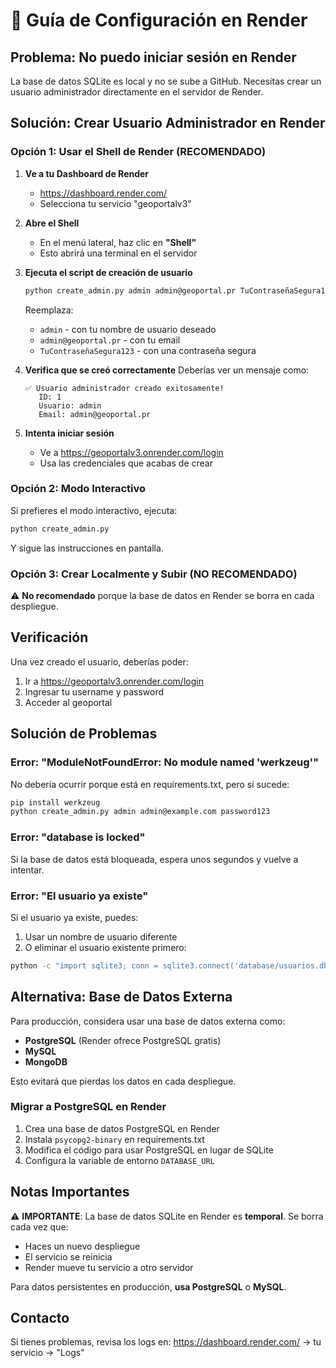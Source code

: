 # 🚀 Guía de Configuración en Render

## Problema: No puedo iniciar sesión en Render

La base de datos SQLite es local y no se sube a GitHub. Necesitas crear un usuario administrador directamente en el servidor de Render.

## Solución: Crear Usuario Administrador en Render

### Opción 1: Usar el Shell de Render (RECOMENDADO)

1. **Ve a tu Dashboard de Render**
   - https://dashboard.render.com/
   - Selecciona tu servicio "geoportalv3"

2. **Abre el Shell**
   - En el menú lateral, haz clic en **"Shell"**
   - Esto abrirá una terminal en el servidor

3. **Ejecuta el script de creación de usuario**
   ```bash
   python create_admin.py admin admin@geoportal.pr TuContraseñaSegura123
   ```
   
   Reemplaza:
   - `admin` - con tu nombre de usuario deseado
   - `admin@geoportal.pr` - con tu email
   - `TuContraseñaSegura123` - con una contraseña segura

4. **Verifica que se creó correctamente**
   Deberías ver un mensaje como:
   ```
   ✅ Usuario administrador creado exitosamente!
      ID: 1
      Usuario: admin
      Email: admin@geoportal.pr
   ```

5. **Intenta iniciar sesión**
   - Ve a https://geoportalv3.onrender.com/login
   - Usa las credenciales que acabas de crear

### Opción 2: Modo Interactivo

Si prefieres el modo interactivo, ejecuta:
```bash
python create_admin.py
```

Y sigue las instrucciones en pantalla.

### Opción 3: Crear Localmente y Subir (NO RECOMENDADO)

⚠️ **No recomendado** porque la base de datos en Render se borra en cada despliegue.

## Verificación

Una vez creado el usuario, deberías poder:
1. Ir a https://geoportalv3.onrender.com/login
2. Ingresar tu username y password
3. Acceder al geoportal

## Solución de Problemas

### Error: "ModuleNotFoundError: No module named 'werkzeug'"
No debería ocurrir porque está en requirements.txt, pero si sucede:
```bash
pip install werkzeug
python create_admin.py admin admin@example.com password123
```

### Error: "database is locked"
Si la base de datos está bloqueada, espera unos segundos y vuelve a intentar.

### Error: "El usuario ya existe"
Si el usuario ya existe, puedes:
1. Usar un nombre de usuario diferente
2. O eliminar el usuario existente primero:
```bash
python -c "import sqlite3; conn = sqlite3.connect('database/usuarios.db'); conn.execute('DELETE FROM users WHERE username=\"admin\"'); conn.commit()"
```

## Alternativa: Base de Datos Externa

Para producción, considera usar una base de datos externa como:
- **PostgreSQL** (Render ofrece PostgreSQL gratis)
- **MySQL**
- **MongoDB**

Esto evitará que pierdas los datos en cada despliegue.

### Migrar a PostgreSQL en Render

1. Crea una base de datos PostgreSQL en Render
2. Instala `psycopg2-binary` en requirements.txt
3. Modifica el código para usar PostgreSQL en lugar de SQLite
4. Configura la variable de entorno `DATABASE_URL`

## Notas Importantes

⚠️ **IMPORTANTE**: La base de datos SQLite en Render es **temporal**. Se borra cada vez que:
- Haces un nuevo despliegue
- El servicio se reinicia
- Render mueve tu servicio a otro servidor

Para datos persistentes en producción, **usa PostgreSQL** o **MySQL**.

## Contacto

Si tienes problemas, revisa los logs en:
https://dashboard.render.com/ → tu servicio → "Logs"
